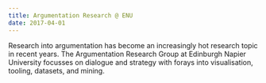 ```yaml
---
title: Argumentation Research @ ENU
date: 2017-04-01
---
```


Research into argumentation has become an increasingly hot research topic in recent years. The Argumentation Research Group at Edinburgh Napier University focusses on dialogue and strategy with forays into visualisation, tooling, datasets, and mining.
